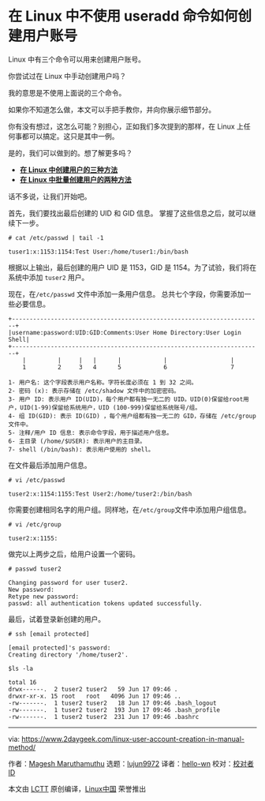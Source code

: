 [#]: collector:	"lujun9972"
[#]: translator:	"hello-wn"
[#]: reviewer:	" "
[#]: publisher:	" "
[#]: url:	" "
[#]: subject:	"How to Create a User Account Without useradd Command in Linux?"
[#]: via:	"https://www.2daygeek.com/linux-user-account-creation-in-manual-method/"
[#]: author:	"Magesh Maruthamuthu https://www.2daygeek.com/author/magesh/"

# 在 Linux 中不使用 useradd 命令如何创建用户账号

Linux 中有三个命令可以用来创建用户账号。

你尝试过在 Linux 中手动创建用户吗？

我的意思是不使用上面说的三个命令。

如果你不知道怎么做，本文可以手把手教你，并向你展示细节部分。

你有没有想过，这怎么可能？别担心，正如我们多次提到的那样，在 Linux 上任何事都可以搞定。这只是其中一例。

是的，我们可以做到的。想了解更多吗？

- **[在 Linux 中创建用户的三种方法][1]**
- **[在 Linux 中批量创建用户的两种方法][2]**

话不多说，让我们开始吧。

首先，我们要找出最后创建的 UID 和 GID 信息。 掌握了这些信息之后，就可以继续下一步。

```
# cat /etc/passwd | tail -1

tuser1:x:1153:1154:Test User:/home/tuser1:/bin/bash
```

根据以上输出，最后创建的用户 UID 是 1153，GID 是 1154。为了试验，我们将在系统中添加 `tuser2` 用户。

现在，在`/etc/passwd` 文件中添加一条用户信息。 总共七个字段，你需要添加一些必要信息。

```
+-----------------------------------------------------------------------+
|username:password:UID:GID:Comments:User Home Directory:User Login Shell|
+-----------------------------------------------------------------------+
    |         |     |   |      |            |                  |
    1         2     3   4      5            6                  7

1- 用户名: 这个字段表示用户名称。字符长度必须在 1 到 32 之间。
2- 密码 (x): 表示存储在 /etc/shadow 文件中的加密密码。
3- 用户 ID: 表示用户 ID(UID)，每个用户都有独一无二的 UID。UID(0)保留给root用户，UID(1-99)保留给系统用户，UID (100-999)保留给系统账号/组。
4- 组 ID(GID): 表示 ID(GID) ，每个用户组都有独一无二的 GID，存储在 /etc/group 文件中。
5- 注释/用户 ID 信息: 表示命令字段，用于描述用户信息。
6- 主目录 (/home/$USER): 表示用户的主目录。
7- shell (/bin/bash): 表示用户使用的 shell。
```

在文件最后添加用户信息。

```
# vi /etc/passwd

tuser2:x:1154:1155:Test User2:/home/tuser2:/bin/bash
```

你需要创建相同名字的用户组。同样地，在`/etc/group`文件中添加用户组信息。

```
# vi /etc/group

tuser2:x:1155:
```

做完以上两步之后，给用户设置一个密码。

```
# passwd tuser2

Changing password for user tuser2.
New password:
Retype new password:
passwd: all authentication tokens updated successfully.
```

最后，试着登录新创建的用户。

```
# ssh [email protected]

[email protected]'s password:
Creating directory '/home/tuser2'.

$ls -la

total 16
drwx------.  2 tuser2 tuser2   59 Jun 17 09:46 .
drwxr-xr-x. 15 root   root   4096 Jun 17 09:46 ..
-rw-------.  1 tuser2 tuser2   18 Jun 17 09:46 .bash_logout
-rw-------.  1 tuser2 tuser2  193 Jun 17 09:46 .bash_profile
-rw-------.  1 tuser2 tuser2  231 Jun 17 09:46 .bashrc
```

------

via: https://www.2daygeek.com/linux-user-account-creation-in-manual-method/

作者：[Magesh Maruthamuthu][a]
选题：[lujun9972][b]
译者：[hello-wn](https://github.com/hello-wn)
校对：[校对者ID](https://github.com/校对者ID)

本文由 [LCTT](https://github.com/LCTT/TranslateProject) 原创编译，[Linux中国](https://linux.cn/) 荣誉推出

[a]: https://www.2daygeek.com/author/magesh/
[b]: https://github.com/lujun9972
[1]: https://www.2daygeek.com/linux-user-account-creation-useradd-adduser-newusers/
[2]: https://www.2daygeek.com/linux-bulk-users-creation-useradd-newusers/
